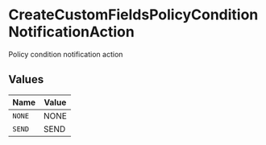 # CreateCustomFieldsPolicyConditionNotificationAction

Policy condition notification action


## Values

| Name   | Value  |
| ------ | ------ |
| `NONE` | NONE   |
| `SEND` | SEND   |